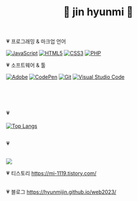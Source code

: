 <h1 align="center"> 🌼 jin hyunmi 🌼 <br><br></h1>

<!--
**hyunmijin/hyunmijin** is a ✨ _special_ ✨ repository because its `README.md` (this file) appears on your GitHub profile.

Here are some ideas to get you started:

- 🔭 I’m currently working on ...
- 🌱 I’m currently learning ...
- 👯 I’m looking to collaborate on ...
- 🤔 I’m looking for help with ...
- 💬 Ask me about ...
- 📫 How to reach me: ...
- 😄 Pronouns: ...
- ⚡ Fun fact: ...
-->
<p>💗 프로그래밍 & 마크업 언어</p>
<div>
  <a href="#"><img alt="JavaScript" src="https://img.shields.io/badge/JavaScript-F7DF1E?style=flat&logo=JavaScript&logoColor=white"></a>
  <a href="#"><img alt="HTML5" src="https://img.shields.io/badge/HTML5-E34F26?logo=HTML5&logoColor=white"></a>
  <a href="#"><img alt="CSS3" src="https://img.shields.io/badge/CSS3-1572B6?logo=CSS3&logoColor=white"></a>
  <a href="#"><img alt="PHP" src="https://img.shields.io/badge/PHP-777BB4?logo=PHP&logoColor=white"></a>
</div>
<p>💗 소프트웨어 & 툴</p>
<div>
  <a href="#"><img alt="Adobe" src="https://img.shields.io/badge/Adobe-FF0000?logo=Adobe&logoColor=white"></a>
  <a href="#"><img alt="CodePen" src="https://img.shields.io/badge/CodePen-000?logo=CodePen&logoColor=white"></a>
  <a href="#"><img alt="Git" src="https://img.shields.io/badge/Git-F05032?logo=Git&logoColor=white"></a>
  <a href="#"><img alt="Visual Studio Code" src="https://img.shields.io/badge/Visual Studio Code-007ACC?logo=Visual Studio Code&logoColor=white"></a>
</div>
<br><br><br><br>

💗<br><br>
[![Top Langs](https://github-readme-stats.vercel.app/api/top-langs/?username=hyunmijin&layout=compact)](https://github.com/hyunmijin/github-readme-stats)
<br><br>


💗<br><br>
<p> 
  <img src="https://github-readme-stats.vercel.app/api?username=hyunmijin&theme=vue&show_icons=true"/></a>
</p>

💗 티스토리
https://mi-1119.tistory.com/
<br><br>

💗 블로그
https://hyunmijin.github.io/web2023/
